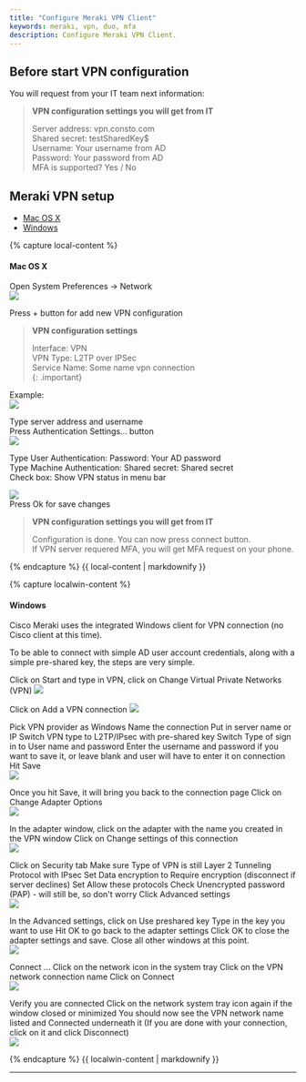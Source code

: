 ```yaml
---
title: "Configure Meraki VPN Client"
keywords: meraki, vpn, duo, mfa
description: Configure Meraki VPN Client.
---
```


## Before start VPN configuration
You will request from your IT team next information: 

> **VPN configuration settings you will get from IT**
>
> Server address: vpn.consto.com  
>  Shared secret: testSharedKey$   
>  Username: Your username from AD   
>  Password: Your password from AD  
>  MFA is supported? Yes / No  

## Meraki VPN setup

<ul class="nav nav-tabs">
  <li class="active"><a data-toggle="tab" href="#kubeosx">Mac OS X</a></li>
  <li><a data-toggle="tab" href="#kubewin">Windows</a></li>
</ul>
<div class="tab-content">
  <div id="kubeosx" class="tab-pane fade in active">
{% capture local-content %}

#### Mac OS X
Open System Preferences -> Network  
![](images/Merraki_VPN_Cient_01.png)  

Press + button for add new VPN configuration

> **VPN configuration settings**
>
>  Interface: VPN  
>  VPN Type: L2TP over IPSec  
>  Service Name: Some name vpn connection  
{: .important}
  
Example:  
![](images/Merraki_VPN_Cient_02.png)  
  
Type server address and username  
Press Authentication Settings... button   
![](images/Merraki_VPN_Cient_03.png)  
  
Type User Authentication: Password: Your AD password  
Type Machine Authentication: Shared secret: Shared secret  
Check box: Show VPN status in menu bar  
  
![](images/Merraki_VPN_Cient_04.png)  
Press Ok for save changes  

> **VPN configuration settings you will get from IT**
>
> Configuration is done. You can now press connect button.   
> If VPN server requered MFA, you will get MFA request on your phone.  
  
{% endcapture %}
{{ local-content | markdownify }}

</div>
<div id="kubewin" class="tab-pane fade" markdown="1">
{% capture localwin-content %}

#### Windows
Cisco Meraki uses the integrated Windows client for VPN connection (no Cisco client at this time).
  
To be able to connect with simple AD user account credentials, along with a simple pre-shared key, the steps are very simple.
  
Click on Start and type in VPN, click on Change Virtual Private Networks (VPN)
![](images/Merraki_VPN_Cient_Windows_01.png)  

Click on Add a VPN connection
![](images/Merraki_VPN_Cient_Windows_02.png)  
  
Pick VPN provider as Windows Name the connection Put in server name or IP Switch VPN type to L2TP/IPsec with pre-shared key Switch Type of sign in to User name and password Enter the username and password if you want to save it, or leave blank and user will have to enter it on connection Hit Save  
![](images/Merraki_VPN_Cient_Windows_03.png)  
  
Once you hit Save, it will bring you back to the connection page Click on Change Adapter Options  
![](images/Merraki_VPN_Cient_Windows_04.png)  
  
In the adapter window, click on the adapter with the name you created in the VPN window Click on Change settings of this connection  
![](images/Merraki_VPN_Cient_Windows_05.png)  
  
Click on Security tab Make sure Type of VPN is still Layer 2 Tunneling Protocol with IPsec Set Data encryption to Require encryption (disconnect if server declines) Set Allow these protocols Check Unencrypted password (PAP) - will still be, so don't worry Click Advanced settings  
![](images/Merraki_VPN_Cient_Windows_06.png)  
   
In the Advanced settings, click on Use preshared key Type in the key you want to use Hit OK to go back to the adapter settings Click OK to close the adapter settings and save. Close all other windows at this point.  
![](images/Merraki_VPN_Cient_Windows_07.png)  
  
Connect ... Click on the network icon in the system tray Click on the VPN network connection name Click on Connect  
![](images/Merraki_VPN_Cient_Windows_08.png)  
  
Verify you are connected Click on the network system tray icon again if the window closed or minimized You should now see the VPN network name listed and Connected underneath it (If you are done with your connection, click on it and click Disconnect)  
![](images/Merraki_VPN_Cient_Windows_09.png)  




{% endcapture %}
{{ localwin-content | markdownify }}
</div>
<hr>
</div>

